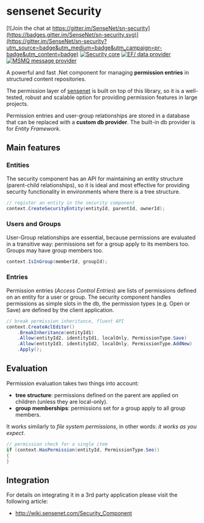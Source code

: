 # sensenet Security

[![Join the chat at https://gitter.im/SenseNet/sn-security](https://badges.gitter.im/SenseNet/sn-security.svg)](https://gitter.im/SenseNet/sn-security?utm_source=badge&utm_medium=badge&utm_campaign=pr-badge&utm_content=badge)
[![Security core](https://img.shields.io/nuget/v/SenseNet.Security.svg)](https://www.nuget.org/packages/SenseNet.Security)
[![EF/ data provider](https://img.shields.io/nuget/v/SenseNet.Security.EF6SecurityStore.svg)](https://www.nuget.org/packages/SenseNet.Security.EF6SecurityStore)
[![MSMQ message provider](https://img.shields.io/nuget/v/SenseNet.Security.Messaging.Msmq.svg)](https://www.nuget.org/packages/SenseNet.Security.Messaging.Msmq)

A powerful and fast .Net component for managing **permission entries** in structured content repositories.

The permission layer of [sensenet](https://github.com/SenseNet/sensenet) is built on top of this library, so it is a well-tested, robust and scalable option for providing permission features in large projects.

Permission entries and user-group relationships are stored in a database that can be replaced with a **custom db provider**. The built-in db provider is for *Entity Framework*.

## Main features
### Entities
The security component has an API for maintaining an entity structure (parent-child relationships), so it is ideal and most effective for providing security functionality in environments where there is a tree structure.
````csharp
// register an entity in the security component
context.CreateSecurityEntity(entityId, parentId, ownerId);
````
### Users and Groups
User-Group relationships are essential, because permissions are evaluated in a transitive way: permissions set for a group apply to its members too. Groups may have group members too.
````csharp
context.IsInGroup(memberId, groupId);
````
### Entries
Permission entries (*Access Control Entries*) are lists of permissions defined on an entity for a user or group. The security component handles permissions as simple slots in the db, the permission types (e.g. Open or Save) are defined by the client application.
````csharp
// break permission inheritance, fluent API
context.CreateAclEditor()
	.BreakInheritance(entityId1)
	.Allow(entityId2, identityId1, localOnly, PermissionType.Save)
	.Allow(entityId3, identityId2, localOnly, PermissionType.AddNew)
	.Apply();
````
## Evaluation
Permission evaluation takes two things into account:
- **tree structure**: permissions defined on the parent are applied on children (unless they are local-only).
- **group memberships**: permissions set for a group apply to all group members.

It works similarly to *file system permissions*, in other words: *it works as you expect*.

````csharp
// permission check for a single item
if (context.HasPermission(entityId, PermissionType.See)) 
{
}
````

## Integration

For details on integrating it in a 3rd party application please visit the following article:
- http://wiki.sensenet.com/Security_Component
